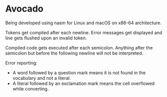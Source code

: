 # Avocado
Being developed using nasm for Linux and macOS on x86-64 architecture.

Tokens get compiled after each newline. Error messages get displayed and line gets flushed upon an invalid token.

Compiled code gets executed after each semicolon. Anything after the semicolon but before the following newline will not be interpreted.

Error reporting:
* A word followed by a question mark means it is not found in the vocabulary and not a literal.
* A literal followed by an exclamation mark means the cell overflowed while converting.
